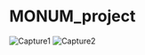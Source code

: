 # MONUM_project
![Capture1](https://user-images.githubusercontent.com/110462331/230328388-9856878d-3acb-4c08-a1ec-8baf4ad2e226.PNG)
![Capture2](https://user-images.githubusercontent.com/110462331/230328411-92936a58-0824-4c68-881f-9752ed8014b1.PNG)
